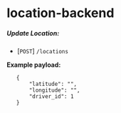 # location-backend

##### Update Location: 
   - [<code>POST</code>] `/locations`
   
   **Example payload:**
   
       {
           "latitude": "",
           "longitude": "",
           "driver_id": 1
       }
